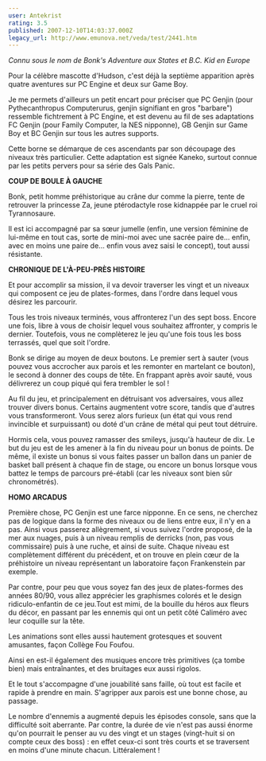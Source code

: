 ```yaml
---
user: Antekrist
rating: 3.5
published: 2007-12-10T14:03:37.000Z
legacy_url: http://www.emunova.net/veda/test/2441.htm
---
```

_Connu sous le nom de Bonk's Adventure aux States et B.C. Kid en Europe_  

  

Pour la célèbre mascotte d'Hudson, c'est déjà la septième apparition après quatre aventures sur PC Engine et deux sur Game Boy.  

Je me permets d'ailleurs un petit encart pour préciser que PC Genjin (pour Pythecanthropus Computerurus, genjin signifiant en gros "barbare") ressemble fichtrement à PC Engine, et est devenu au fil de ses adaptations FC Genjin (pour Family Computer, la NES nipponne), GB Genjin sur Game Boy et BC Genjin sur tous les autres supports.  

Cette borne se démarque de ces ascendants par son découpage des niveaux très particulier. Cette adaptation est signée Kaneko, surtout connue par les petits pervers pour sa série des Gals Panic.  

  

**COUP DE BOULE À GAUCHE**  

Bonk, petit homme préhistorique au crâne dur comme la pierre, tente de retrouver la princesse Za, jeune ptérodactyle rose kidnappée par le cruel roi Tyrannosaure.  

Il est ici accompagné par sa sœur jumelle (enfin, une version féminine de lui-même en tout cas, sorte de mini-moi avec une sacrée paire de... enfin, avec en moins une paire de... enfin vous avez saisi le concept), tout aussi résistante.  

  

**CHRONIQUE DE L'À-PEU-PRÈS HISTOIRE**  

Et pour accomplir sa mission, il va devoir traverser les vingt et un niveaux qui composent ce jeu de plates-formes, dans l'ordre dans lequel vous désirez les parcourir.  

Tous les trois niveaux terminés, vous affronterez l'un des sept boss. Encore une fois, libre à vous de choisir lequel vous souhaitez affronter, y compris le dernier. Toutefois, vous ne complèterez le jeu qu'une fois tous les boss terrassés, quel que soit l'ordre.  

Bonk se dirige au moyen de deux boutons. Le premier sert à sauter (vous pouvez vous accrocher aux parois et les remonter en martelant ce bouton), le second à donner des coups de tête. En frappant après avoir sauté, vous délivrerez un coup piqué qui fera trembler le sol !  

Au fil du jeu, et principalement en détruisant vos adversaires, vous allez trouver divers bonus. Certains augmentent votre score, tandis que d'autres vous transformeront. Vous serez alors furieux (un état qui vous rend invincible et surpuissant) ou doté d'un crâne de métal qui peut tout détruire.  

Hormis cela, vous pouvez ramasser des smileys, jusqu'à hauteur de dix. Le but du jeu est de les amener à la fin du niveau pour un bonus de points. De même, il existe un bonus si vous faites passer un ballon dans un panier de basket ball présent à chaque fin de stage, ou encore un bonus lorsque vous battez le temps de parcours pré-établi (car les niveaux sont bien sûr chronométrés).  

  

**HOMO ARCADUS**  

Première chose, PC Genjin est une farce nipponne. En ce sens, ne cherchez pas de logique dans la forme des niveaux ou de liens entre eux, il n'y en a pas. Ainsi vous passerez allègrement, si vous suivez l'ordre proposé, de la mer aux nuages, puis à un niveau remplis de derricks (non, pas vous commissaire) puis à une ruche, et ainsi de suite. Chaque niveau est complètement différent du précédent, et on trouve en plein cœur de la préhistoire un niveau représentant un laboratoire façon Frankenstein par exemple.  

Par contre, pour peu que vous soyez fan des jeux de plates-formes des années 80/90, vous allez apprécier les graphismes colorés et le design ridiculo-enfantin de ce jeu.Tout est mimi, de la bouille du héros aux fleurs du décor, en passant par les ennemis qui ont un petit côté Caliméro avec leur coquille sur la tête.  

Les animations sont elles aussi hautement grotesques et souvent amusantes, façon Collège Fou Foufou.  

Ainsi en est-il également des musiques encore très primitives (ça tombe bien) mais entraînantes, et des bruitages eux aussi rigolos.  

Et le tout s'accompagne d'une jouabilité sans faille, où tout est facile et rapide à prendre en main. S'agripper aux parois est une bonne chose, au passage.  

Le nombre d'ennemis a augmenté depuis les épisodes console, sans que la difficulté soit aberrante. Par contre, la durée de vie n'est pas aussi énorme qu'on pourrait le penser au vu des vingt et un stages (vingt-huit si on compte ceux des boss) : en effet ceux-ci sont très courts et se traversent en moins d'une minute chacun. Littéralement !